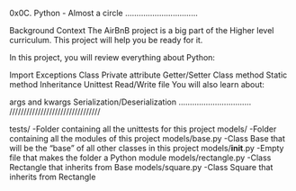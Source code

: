 0x0C. Python - Almost a circle
................................

Background Context
The AirBnB project is a big part of the Higher level curriculum. This project will help you be ready for it.

In this project, you will review everything about Python:

Import
Exceptions
Class
Private attribute
Getter/Setter
Class method
Static method
Inheritance
Unittest
Read/Write file
You will also learn about:

args and kwargs
Serialization/Deserialization
................................
////////////////////////////////

tests/               -Folder containing all the unittests for this project
models/	             -Folder containing all the modules of this project
models/base.py       -Class Base that will be the “base” of all other classes in this project
models/__init__.py   -Empty file that makes the folder a Python module
models/rectangle.py  -Class Rectangle that inherits from Base
models/square.py     -Class Square that inherits from Rectangle